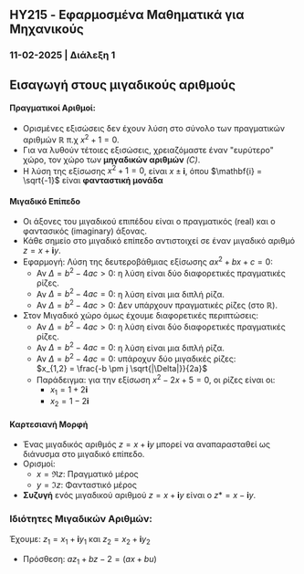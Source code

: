 ## HY215 - Εφαρμοσμένα Μαθηματικά για Μηχανικούς
### 11-02-2025 | Διάλεξη 1

## Εισαγωγή στους μιγαδικούς αριθμούς

#### Πραγματικοί Αριθμοί:
- Ορισμένες εξισώσεις δεν έχουν λύση στο σύνολο των πραγματικών αριθμών $\mathbb{R}$ π.χ $x^2 + 1 = 0$.
- Για να λυθούν τέτοιες εξισώσεις, χρειαζόμαστε έναν "ευρύτερο" χώρο, τον χώρο των **μηγαδικών αριθμών** *(C)*.
- Η λύση της εξίσωσης $x^2 + 1 = 0$, είναι $x \pm \mathbf{i}$, όπου $\mathbf{i} = \sqrt{-1}$ είναι **φανταστική 
μονάδα**

#### Μιγαδικό Επίπεδο
- Οι άξονες του μιγαδικού επιπέδου είναι ο πραγματικός (real) και ο φαντασικός (imaginary) άξονας.
- Κάθε σημείο στο μιγαδικό επίπεδο αντιστοιχεί σε έναν μιγαδικό αριθμό $z = x + \mathbf{i} y$.
- Εφαρμογή: Λύση της δευτεροβάθμιας εξίσωσης $ax^2 + bx + c = 0$:
    - Αν $\Delta = b^2 - 4ac > 0$: η λύση είναι δύο διαφορετικές πραγματικές ρίζες.
    - Αν $\Delta = b^2 - 4ac = 0$: η λύση είναι μια διπλή ρίζα.
    - Αν $\Delta = b^2 - 4ac > 0$: Δεν υπάρχουν πραγματικές ρίζες (στο $\mathbb{R}$).
- Στον Μιγαδικό χώρο όμως έχουμε διαφορετικές περιπτώσεις:
    - Αν $\Delta = b^2 - 4ac > 0$: η λύση είναι δύο διαφορετικές πραγματικές ρίζες.
    - Αν $\Delta = b^2 - 4ac = 0$: η λύση είναι μια διπλή ρίζα.
    - Αν $\Delta = b^2 - 4ac = 0$: υπάροχυν δύο μιγαδικές ρίζες:<br>
    $x_{1,2} = \frac{-b \pm j \sqrt{|\Delta|}}{2a}$
    - Παράδειγμα: για την εξίσωση $x^2 - 2x + 5 = 0$, οι ρίζες είναι οι:
        - $x_1 = 1 + 2\mathbf{i}$
        - $x_2 = 1 - 2\mathbf{i}$

#### Καρτεσιανή Μορφή
- Ένας μιγαδικός αριθμός $z = x + \mathbf{i}y$ μπορεί να αναπαρασταθεί ως διάνυσμα στο μιγαδικό επίπεδο.
- Ορισμοί: 
    - $x = ℜ{ z }$: Πραγματικό μέρος
    - $y = ℑ{ z }$: Φανταστικό μέρος
- **Συζυγή** ενός μιγαδικού αριθμού $z = x + \mathbf{i} y$ είναι ο $z* = x - \mathbf{i} y$.

### Ιδιότητες Μιγαδικών Αριθμών:
Έχουμε: $z_1 = x_1 + \mathbf{i}y_1$ και $z_2 = x_2 + \mathbf{i}y_2$
- Πρόσθεση: $az_1 + bz-2 = (ax + bu)$

